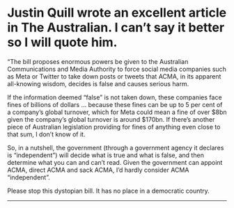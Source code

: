 # Justin Quill wrote an excellent article in The Australian. I can’t say it better so I will quote him.

 “The bill proposes enormous powers be given to the Australian Communications and Media Authority to force social media companies such as Meta or Twitter to take down posts or tweets that ACMA, in its apparent all-knowing wisdom, decides is false and causes serious harm.

 If the information deemed “false” is not taken down, these companies face fines of billions of dollars … because these fines can be up to 5 per cent of a company’s global turnover, which for Meta could mean a fine of over $8bn given the company’s global turnover is around $170bn. If there’s another piece of Australian legislation providing for fines of anything even close to that sum, I don’t know of it. 

 So, in a nutshell, the government (through a government agency it declares is “independent”) will decide what is true and what is false, and then determine what you can and can’t read. Given the government can appoint ACMA, direct ACMA and sack ACMA, I’d hardly consider ACMA “independent”.

 Please stop this dystopian bill. It has no place in a democratic country.


-----

